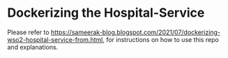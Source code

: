 # Dockerizing the Hospital-Service

Please refer to https://sameerak-blog.blogspot.com/2021/07/dockerizing-wso2-hospital-service-from.html, for instructions on how to use this repo and explanations.
